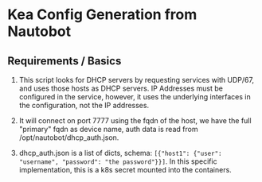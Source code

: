 # Kea Config Generation from Nautobot

## Requirements / Basics

1. This script looks for DHCP servers by requesting services with UDP/67, and uses those hosts
as DHCP servers. IP Addresses must be configured in the service, however, it uses the underlying
interfaces in the configuration, not the IP addresses.

2. It will connect on port 7777 using the fqdn of the host, we have the full "primary" fqdn as
device name, auth data is read from /opt/nautobot/dhcp_auth.json.

3. dhcp_auth.json is a list of dicts, schema: ``[{"host1": {"user": "username", "password": "the password"}}]``.
In this specific implementation, this is a k8s secret mounted into the containers.
